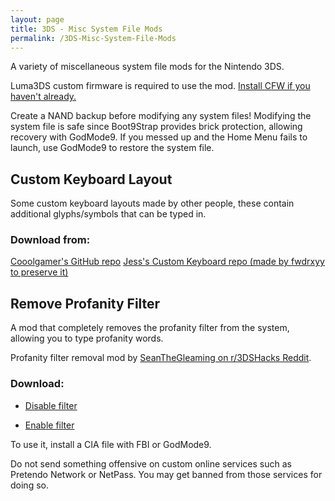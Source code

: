 ```yaml
---
layout: page
title: 3DS - Misc System File Mods
permalink: /3DS-Misc-System-File-Mods
---
```


A variety of miscellaneous system file mods for the Nintendo 3DS.

<p class="note-blue">
  Luma3DS custom firmware is required to use the mod.
  <a href="https://3ds.hacks.guide/" target="_blank">
  Install CFW if you haven't already.</a>
</p>

<p class="note-blue">
  Create a NAND backup before modifying any system files!
  Modifying the system file is safe since Boot9Strap provides brick protection,
  allowing recovery with GodMode9.
  If you messed up and the Home Menu fails to launch, use GodMode9 to
  restore the system file.
</p>


## Custom Keyboard Layout

Some custom keyboard layouts made by other people, these contain additional glyphs/symbols that can be typed in.

### Download from:

<a href="https://github.com/cooolgamer/3DS-custom-keyboard" target="_blank">
Cooolgamer's GitHub repo</a>

<a href="https://github.com/fwdrxyy/JESS-3DS-Custom-Keyboard" target="_blank">
Jess's Custom Keyboard repo (made by fwdrxyy to preserve it)</a>


## Remove Profanity Filter

A mod that completely removes the profanity filter from the system, allowing you to type profanity words.

Profanity filter removal mod by
<a href="https://www.reddit.com/r/3dshacks/comments/w9vmtw" target="_blank">
SeanTheGleaming on r/3DSHacks Reddit</a>.

### Download:

- [Disable filter](/files/3DS/DisableFilter.cia)

- [Enable filter](/files/3DS/EnableFilter.cia)

To use it, install a CIA file with FBI or GodMode9.

<p class="note-yellow">
  Do not send something offensive on custom online services such as Pretendo Network or NetPass.
  You may get banned from those services for doing so.
</p>
